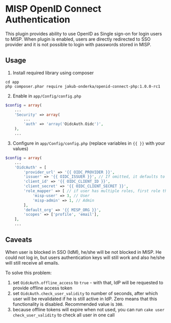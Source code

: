 # MISP OpenID Connect Authentication

This plugin provides ability to use OpenID as Single sign-on for login users to MISP.
When plugin is enabled, users are directly redirected to SSO provider and it is not possible
to login with passwords stored in MISP.

## Usage

1. Install required library using composer

```
cd app
php composer.phar require jakub-onderka/openid-connect-php:1.0.0-rc1
```

2. Enable in `app/Config/config.php`

```php
$config = array(
    ...
    'Security' => array(
        ...
        'auth' => 'array('OidcAuth.Oidc')',
    ),
    ...
```

3. Configure in `app/Config/config.php` (replace variables in `{{ }}` with your values)

```php
$config = array(
    ...
    'OidcAuth' = [
        'provider_url' => '{{ OIDC_PROVIDER }}',
        'issuer' => '{{ OIDC_ISSUER }}', // If omitted, it defaults to provider_url
        'client_id' => '{{ OIDC_CLIENT_ID }}',
        'client_secret' => '{{ OIDC_CLIENT_SECRET }}',
        'role_mapper' => [ // if user has multiple roles, first role that match will be assigned to user
            'misp-user' => 3, // User
            'misp-admin' => 1, // Admin
        ],
        'default_org' => '{{ MISP_ORG }}',
        'scopes' => ['profile', 'email'],
    ],
    ...
```

## Caveats

When user is blocked in SSO (IdM), he/she will be not blocked in MISP. He could not log in, but users authentication keys will still work and also he/she will still receive all emails. 

To solve this problem:
1) set `OidcAuth.offline_access` to `true` - with that, IdP will be requested to provide offline access token
2) set `OidcAuth.check_user_validity` to number of seconds, after which user will be revalidated if he is still active in IdP. Zero means that this functionality is disabled. Recommended value is `300`.
3) because offline tokens will expire when not used, you can run `cake user check_user_validity` to check all user in one call
